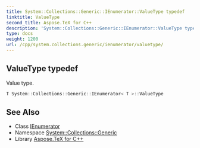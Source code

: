```yaml
---
title: System::Collections::Generic::IEnumerator::ValueType typedef
linktitle: ValueType
second_title: Aspose.TeX for C++
description: 'System::Collections::Generic::IEnumerator::ValueType typedef. Value type in C++.'
type: docs
weight: 1200
url: /cpp/system.collections.generic/ienumerator/valuetype/
---
```

## ValueType typedef


Value type.

```cpp
T System::Collections::Generic::IEnumerator< T >::ValueType
```

## See Also

* Class [IEnumerator](../)
* Namespace [System::Collections::Generic](../../)
* Library [Aspose.TeX for C++](../../../)
